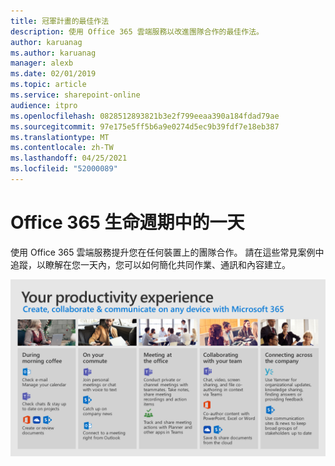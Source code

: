 ```yaml
---
title: 冠軍計畫的最佳作法
description: 使用 Office 365 雲端服務以改進團隊合作的最佳作法。
author: karuanag
ms.author: karuanag
manager: alexb
ms.date: 02/01/2019
ms.topic: article
ms.service: sharepoint-online
audience: itpro
ms.openlocfilehash: 0828512893821b3e2f799eeaa390a184fdad79ae
ms.sourcegitcommit: 97e175e5ff5b6a9e0274d5ec9b39fdf7e18eb387
ms.translationtype: MT
ms.contentlocale: zh-TW
ms.lasthandoff: 04/25/2021
ms.locfileid: "52000089"
---
```

# <a name="day-in-the-life-with-office-365"></a>Office 365 生命週期中的一天

使用 Office 365 雲端服務提升您在任何裝置上的團隊合作。  請在這些常見案例中追蹤，以瞭解在您一天內，您可以如何簡化共同作業、通訊和內容建立。  

![生命視覺效果中的日](media/m365day.png)

